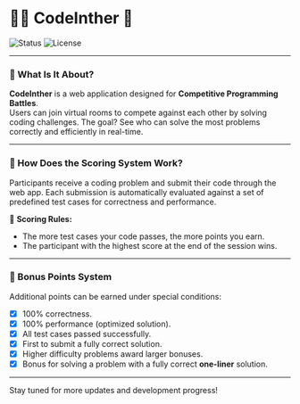 # 🧑‍💻 CodeInther 👾

![Status](https://img.shields.io/badge/status-in%20development-yellow)
![License](https://img.shields.io/badge/license-MIT-blue)

---

### 🧐 What Is It About?

**CodeInther** is a web application designed for **Competitive Programming Battles**.  
Users can join virtual rooms to compete against each other by solving coding challenges. The goal? See who can solve the most problems correctly and efficiently in real-time.

---

### 🧮 How Does the Scoring System Work?

Participants receive a coding problem and submit their code through the web app. Each submission is automatically evaluated against a set of predefined test cases for correctness and performance.

🔹 **Scoring Rules:**
- The more test cases your code passes, the more points you earn.
- The participant with the highest score at the end of the session wins.

---

### 🎯 Bonus Points System

Additional points can be earned under special conditions:

- [x] 100% correctness.
- [x] 100% performance (optimized solution).
- [x] All test cases passed successfully.
- [x] First to submit a fully correct solution.
- [x] Higher difficulty problems award larger bonuses.
- [x] Bonus for solving a problem with a fully correct **one-liner** solution.

---

Stay tuned for more updates and development progress!
